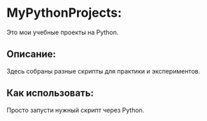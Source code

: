 # MyPythonProjects:
Это мои учебные проекты на Python.

## Описание:
Здесь собраны разные скрипты для практики и экспериментов.

## Как использовать:
Просто запусти нужный скрипт через Python.